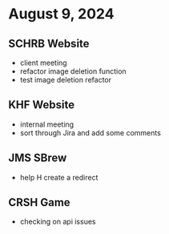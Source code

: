 # August 9, 2024

## SCHRB Website
 - client meeting
 - refactor image deletion function
 - test image deletion refactor

## KHF Website
- internal meeting
- sort through Jira and add some comments

## JMS SBrew
- help H create a redirect

## CRSH Game
- checking on api issues
